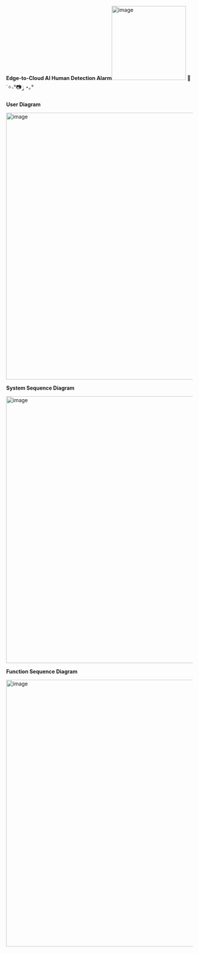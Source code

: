 **Edge-to-Cloud AI Human Detection Alarm**<img width="200" height="200" alt="image" src="https://github.com/user-attachments/assets/56c765fd-86cf-4448-87e5-05f0f46606a0" /> 🤖 ˙✧˖°📷༘ ⋆｡°




**User Diagram**

<img width="1280" height="720" alt="image" src="https://github.com/user-attachments/assets/5e007b4b-7e44-412c-8b14-8ae8bd8a3208" />


**System Sequence Diagram**

<img width="1280" height="720" alt="image" src="https://github.com/user-attachments/assets/ddb00f59-e00b-43c9-9351-9f825c3f7992" />

**Function Sequence Diagram**

<img width="1280" height="720" alt="image" src="https://github.com/user-attachments/assets/41e6ead9-1b4e-4eec-b818-18313bdf44c3" />

